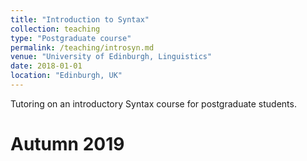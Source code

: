 ```yaml
---
title: "Introduction to Syntax"
collection: teaching
type: "Postgraduate course"
permalink: /teaching/introsyn.md
venue: "University of Edinburgh, Linguistics"
date: 2018-01-01
location: "Edinburgh, UK"
---
```


Tutoring on an introductory Syntax course for postgraduate students. 


Autumn 2019
======
